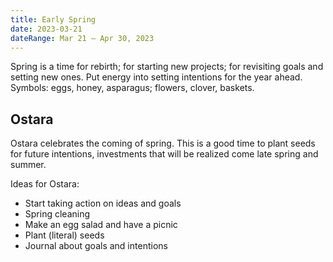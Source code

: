 ```yaml
---
title: Early Spring
date: 2023-03-21
dateRange: Mar 21 – Apr 30, 2023
---
```


Spring is a time for rebirth; for starting new projects; for revisiting goals and setting new ones. Put energy into setting intentions for the year ahead. Symbols: eggs, honey, asparagus; flowers, clover, baskets.

## Ostara

Ostara celebrates the coming of spring. This is a good time to plant seeds for future intentions, investments that will be realized come late spring and summer.

Ideas for Ostara:

* Start taking action on ideas and goals
* Spring cleaning
* Make an egg salad and have a picnic
* Plant (literal) seeds
* Journal about goals and intentions
